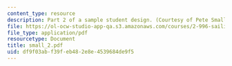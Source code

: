 ```yaml
---
content_type: resource
description: Part 2 of a sample student design. (Courtesy of Pete Small.)
file: https://ol-ocw-studio-app-qa.s3.amazonaws.com/courses/2-996-sailing-yacht-design-13-734-fall-2003/df9f03abf39feb482e8e4539684de9f5_small_2.pdf
file_type: application/pdf
resourcetype: Document
title: small_2.pdf
uid: df9f03ab-f39f-eb48-2e8e-4539684de9f5
---
```

